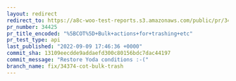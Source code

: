 ```yaml
---
layout: redirect
redirect_to: https://a8c-woo-test-reports.s3.amazonaws.com/public/pr/34425/api/index.html
pr_number: 34425
pr_title_encoded: "%5BCOT%5D+Bulk+actions+for+trashing+etc"
pr_test_type: api
last_published: "2022-09-09 17:46:36 +0000"
commit_sha: 13109eecdde9addaefd300c80156bdc7dac44197
commit_message: "Restore Yoda conditions :-("
branch_name: fix/34374-cot-bulk-trash
---
```

